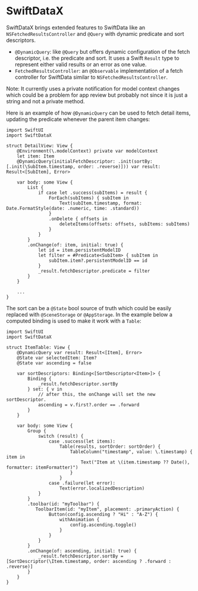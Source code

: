 # SwiftDataX

SwiftDataX brings extended features to SwiftData like an `NSFetchedResultsController` and `@Query` with dynamic predicate and sort descriptors.

* `@DynamicQuery`: like `@Query` but offers dynamic configuration of the fetch descriptor, i.e. the predicate and sort. It uses a Swift `Result` type to represent either valid results or an error as one value. 
* `FetchedResultsController`: an `@Observable` implementation of a fetch controller for SwiftData similar to `NSFetchedResultsController`.

Note: It currently uses a private notification for model context changes which could be a problem for app review but probably not since it is just a string and not a private method.

Here is an example of how `@DynamicQuery` can be used to fetch detail items, updating the predicate whenever the parent item changes:
```
import SwiftUI
import SwiftDataX

struct DetailView: View {
    @Environment(\.modelContext) private var modelContext
    let item: Item
    @DynamicQuery(initialFetchDescriptor: .init(sortBy: [.init(\SubItem.timestamp, order: .reverse)])) var result: Result<[SubItem], Error>

    var body: some View {
        List {
            if case let .success(subItems) = result {
                ForEach(subItems) { subItem in
                    Text(subItem.timestamp, format: Date.FormatStyle(date: .numeric, time: .standard))
                }
                .onDelete { offsets in
                    deleteItems(offsets: offsets, subItems: subItems)
                }
            }
        }
        .onChange(of: item, initial: true) {
            let id = item.persistentModelID
            let filter = #Predicate<SubItem> { subItem in
                subItem.item?.persistentModelID == id
            }
            _result.fetchDescriptor.predicate = filter
        }
    }
	
	...
}
```
The sort can be a `@State` bool source of truth which could be easily replaced with `@SceneStorage` or `@AppStorage`. In the example below a computed binding is used to make it work with a `Table`:
```
import SwiftUI
import SwiftDataX

struct ItemTable: View {
    @DynamicQuery var result: Result<[Item], Error>
    @State var selectedItem: Item?
    @State var ascending = false
 
    var sortDescriptors: Binding<[SortDescriptor<Item>]> {
        Binding {
            _result.fetchDescriptor.sortBy
        } set: { v in
            // after this, the onChange will set the new sortDescriptor.
            ascending = v.first?.order == .forward
        }
    }
    
    var body: some View {
		Group {
			switch (result) {
		    	case .success(let items):
    		        Table(results, sortOrder: sortOrder) {
	    	            TableColumn("timestamp", value: \.timestamp) { item in
		                    Text("Item at \(item.timestamp ?? Date(), formatter: itemFormatter)")
	    	            }
					}
		        case .failure(let error):
				    Text(error.localizedDescription)
			}
		}
		.toolbar(id: "myToolbar") {
           ToolbarItem(id: "myItem", placement: .primaryAction) {
                Button(config.ascending ? "Hi" : "A-Z") {
                    withAnimation {
                        config.ascending.toggle()
                    }
                }
			}
        }		
        .onChange(of: ascending, initial: true) {
            _result.fetchDescriptor.sortBy = [SortDescriptor(\Item.timestamp, order: ascending ? .forward : .reverse)]
        }
    }
}
```
